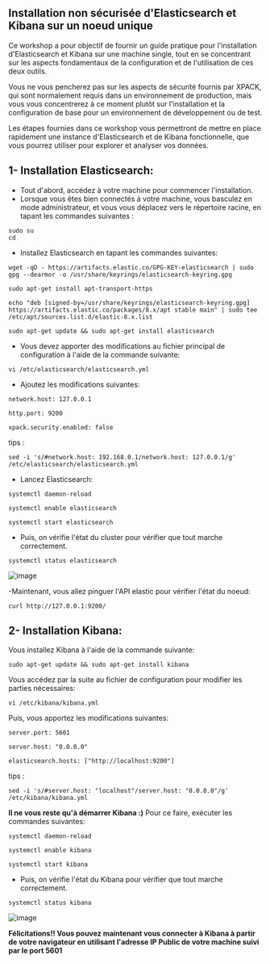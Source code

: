 ## Installation non sécurisée d'Elasticsearch et Kibana sur un noeud unique  

Ce workshop a pour objectif de fournir un guide pratique pour l'installation d'Elasticsearch et Kibana sur une machine single, tout en se concentrant sur les aspects fondamentaux de la configuration et de l'utilisation de ces deux outils. 

Vous ne vous pencherez pas sur les aspects de sécurité fournis par XPACK, qui sont normalement requis dans un environnement de production, mais vous vous concentrerez à ce moment plutôt sur l'installation et la configuration de base pour un environnement de développement ou de test. 

Les étapes fournies dans ce workshop vous permettront de mettre en place rapidement une instance d'Elasticsearch et de Kibana fonctionnelle, que vous pourrez utiliser pour explorer et analyser vos données.

## 1- Installation Elasticsearch:

- Tout d'abord, accédez à votre machine pour commencer l'installation.
- Lorsque vous êtes bien connectés à votre machine, vous basculez en mode administrateur, et vous vous déplacez vers le répertoire racine, en tapant les commandes suivantes : 
  
 ``` 
 sudo su
 cd
 ```
- Installez Elasticsearch en tapant les commandes suivantes: 
```
wget -qO - https://artifacts.elastic.co/GPG-KEY-elasticsearch | sudo gpg --dearmor -o /usr/share/keyrings/elasticsearch-keyring.gpg
```
```
sudo apt-get install apt-transport-https
```
```
echo "deb [signed-by=/usr/share/keyrings/elasticsearch-keyring.gpg] https://artifacts.elastic.co/packages/8.x/apt stable main" | sudo tee /etc/apt/sources.list.d/elastic-8.x.list
```
```
sudo apt-get update && sudo apt-get install elasticsearch
```

- Vous devez apporter des modifications au fichier principal de configuration à l'aide de la commande suivante: 
```
vi /etc/elasticsearch/elasticsearch.yml
```
- Ajoutez les modifications suivantes:

```
network.host: 127.0.0.1

http.port: 9200

xpack.security.enabled: false
```

tips : 
```
sed -i 's/#network.host: 192.168.0.1/network.host: 127.0.0.1/g' /etc/elasticsearch/elasticsearch.yml
```

- Lancez Elasticsearch:
```
systemctl daemon-reload

systemctl enable elasticsearch

systemctl start elasticsearch
```

- Puis, on vérifie l'état du cluster pour vérifier que tout marche correctement.

```
systemctl status elasticsearch
```
![image](https://user-images.githubusercontent.com/123748177/227985805-e2755adf-9942-4f90-8f14-c8b6bfa7ec5b.png)

-Maintenant, vous allez pinguer l'API elastic pour vérifier l'état du noeud:
```
curl http://127.0.0.1:9200/
```

## 2- Installation Kibana:

Vous installez Kibana à l'aide de la commande suivante:
```
sudo apt-get update && sudo apt-get install kibana
```
Vous accédez par la suite au fichier de configuration pour modifier les parties nécessaires:
```
vi /etc/kibana/kibana.yml
```
Puis, vous apportez les modifications suivantes: 
```
server.port: 5601

server.host: "0.0.0.0"

elasticsearch.hosts: ["http://localhost:9200"]
```

tips : 
```
sed -i 's/#server.host: "localhost"/server.host: "0.0.0.0"/g' /etc/kibana/kibana.yml
```
**Il ne vous reste qu'à démarrer Kibana :)**
Pour ce faire, exécuter les commandes suivantes: 
```
systemctl daemon-reload

systemctl enable kibana

systemctl start kibana
```
- Puis, on vérifie l'état du Kibana pour vérifier que tout marche correctement.

```
systemctl status kibana
```
![image](https://user-images.githubusercontent.com/123748177/228309327-a8321452-8bd4-4621-83cd-160b9c670f13.png)

**Félicitations!! Vous pouvez maintenant vous connecter à Kibana à partir de votre navigateur en utilisant l'adresse IP Public de votre machine suivi par le port 5601**

